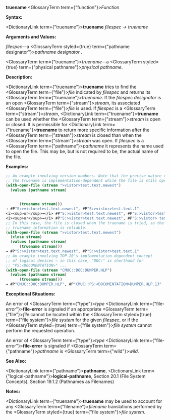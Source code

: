 **truename** <GlossaryTerm  term={"function"}><i>Function</i></GlossaryTerm> 



**Syntax:** 



<DictionaryLink  term={"truename"}><b>truename</b></DictionaryLink> *filespec → truename* 



**Arguments and Values:** 



*filespec*—a <GlossaryTerm styled={true} term={"pathname designator"}><i>pathname designator</i></GlossaryTerm> . 



<GlossaryTerm  term={"truename"}><i>truename</i></GlossaryTerm>—a <GlossaryTerm styled={true} term={"physical pathname"}><i>physical pathname</i></GlossaryTerm>. 



**Description:** 



<DictionaryLink  term={"truename"}><b>truename</b></DictionaryLink> tries to find the <GlossaryTerm  term={"file"}><i>file</i></GlossaryTerm> indicated by *filespec* and returns its <GlossaryTerm  term={"truename"}><i>truename</i></GlossaryTerm>. If the *filespec designator* is an open <GlossaryTerm  term={"stream"}><i>stream</i></GlossaryTerm>, its associated <GlossaryTerm  term={"file"}><i>file</i></GlossaryTerm> is used. If *filespec* is a <GlossaryTerm  term={"stream"}><i>stream</i></GlossaryTerm>, <DictionaryLink  term={"truename"}><b>truename</b></DictionaryLink> can be used whether the <GlossaryTerm  term={"stream"}><i>stream</i></GlossaryTerm> is open or closed. It is permissible for <DictionaryLink  term={"truename"}><b>truename</b></DictionaryLink> to return more specific information after the <GlossaryTerm  term={"stream"}><i>stream</i></GlossaryTerm> is closed than when the <GlossaryTerm  term={"stream"}><i>stream</i></GlossaryTerm> was open. If *filespec* is a <GlossaryTerm  term={"pathname"}><i>pathname</i></GlossaryTerm> it represents the name used to open the file. This may be, but is not required to be, the actual name of the file. 



**Examples:**
```lisp
;; An example involving version numbers. Note that the precise nature of 
;; the truename is implementation-dependent while the file is still open. 
(with-open-file (stream ">vistor>test.text.newest") 
  (values (pathname stream) 
	  
	  
	  (truename stream))) 
→ #P"S:>vistor>test.text.newest", #P"S:>vistor>test.text.1" 
<i><sup>or</sup>→</i> #P"S:>vistor>test.text.newest", #P"S:>vistor>test.text.newest" 
<i><sup>or</sup>→</i> #P"S:>vistor>test.text.newest", #P"S:>vistor> temp . temp .1" 
;; In this case, the file is closed when the truename is tried, so the 
;; truename information is reliable. 
(with-open-file (stream ">vistor>test.text.newest") 
  (close stream) 
  (values (pathname stream) 
	  (truename stream))) 
→ #P"S:>vistor>test.text.newest", #P"S:>vistor>test.text.1" 
;; An example involving TOP-20’s implementation-dependent concept 
;; of logical devices – in this case, "DOC:" is shorthand for 
;; "PS:<DOCUMENTATION>" ... 
(with-open-file (stream "CMUC::DOC:DUMPER.HLP") 
  (values (pathname stream) 
	  (truename stream))) 
→ #P"CMUC::DOC:DUMPER.HLP", #P"CMUC::PS:<DOCUMENTATION>DUMPER.HLP.13" 
```
**Exceptional Situations:** 



An error of <GlossaryTerm  term={"type"}><i>type</i></GlossaryTerm> <DictionaryLink  term={"file-error"}><b>file-error</b></DictionaryLink> is signaled if an appropriate <GlossaryTerm  term={"file"}><i>file</i></GlossaryTerm> cannot be located within the <GlossaryTerm styled={true} term={"file system"}><i>file system</i></GlossaryTerm> for the given *filespec*, or if the <GlossaryTerm styled={true} term={"file system"}><i>file system</i></GlossaryTerm> cannot perform the requested operation. 



An error of <GlossaryTerm  term={"type"}><i>type</i></GlossaryTerm> <DictionaryLink  term={"file-error"}><b>file-error</b></DictionaryLink> is signaled if <GlossaryTerm  term={"pathname"}><i>pathname</i></GlossaryTerm> is <GlossaryTerm  term={"wild"}><i>wild</i></GlossaryTerm>. 



**See Also:** 



<DictionaryLink  term={"pathname"}><b>pathname</b></DictionaryLink>, <DictionaryLink  term={"logical-pathname"}><b>logical-pathname</b></DictionaryLink>, Section 20.1 (File System Concepts), Section 19.1.2 (Pathnames as Filenames) 



**Notes:** 



<DictionaryLink  term={"truename"}><b>truename</b></DictionaryLink> may be used to account for any <GlossaryTerm  term={"filename"}><i>filename</i></GlossaryTerm> translations performed by the <GlossaryTerm styled={true} term={"file system"}><i>file system</i></GlossaryTerm>. 